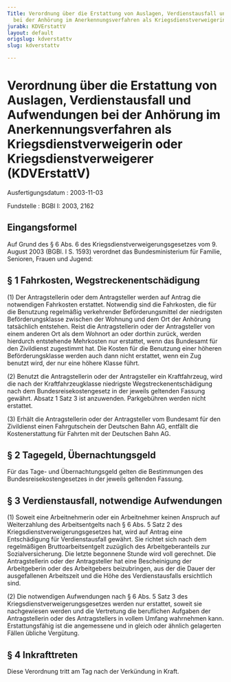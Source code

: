 ```yaml
---
Title: Verordnung über die Erstattung von Auslagen, Verdienstausfall und Aufwendungen
  bei der Anhörung im Anerkennungsverfahren als Kriegsdienstverweigerin oder Kriegsdienstverweigerer
jurabk: KDVErstattV
layout: default
origslug: kdverstattv
slug: kdverstattv

---
```


# Verordnung über die Erstattung von Auslagen, Verdienstausfall und Aufwendungen bei der Anhörung im Anerkennungsverfahren als Kriegsdienstverweigerin oder Kriegsdienstverweigerer (KDVErstattV)

Ausfertigungsdatum
:   2003-11-03

Fundstelle
:   BGBl I: 2003, 2162



## Eingangsformel

Auf Grund des § 6 Abs. 6 des Kriegsdienstverweigerungsgesetzes vom 9.
August 2003 (BGBl. I S. 1593) verordnet das Bundesministerium für
Familie, Senioren, Frauen und Jugend:


## § 1 Fahrkosten, Wegstreckenentschädigung

(1) Der Antragstellerin oder dem Antragsteller werden auf Antrag die
notwendigen Fahrkosten erstattet. Notwendig sind die Fahrkosten, die
für die Benutzung regelmäßig verkehrender Beförderungsmittel der
niedrigsten Beförderungsklasse zwischen der Wohnung und dem Ort der
Anhörung tatsächlich entstehen. Reist die Antragstellerin oder der
Antragsteller von einem anderen Ort als dem Wohnort an oder dorthin
zurück, werden hierdurch entstehende Mehrkosten nur erstattet, wenn
das Bundesamt für den Zivildienst zugestimmt hat. Die Kosten für die
Benutzung einer höheren Beförderungsklasse werden auch dann nicht
erstattet, wenn ein Zug benutzt wird, der nur eine höhere Klasse
führt.

(2) Benutzt die Antragstellerin oder der Antragsteller ein
Kraftfahrzeug, wird die nach der Kraftfahrzeugklasse niedrigste
Wegstreckenentschädigung nach dem Bundesreisekostengesetz in der
jeweils geltenden Fassung gewährt. Absatz 1 Satz 3 ist anzuwenden.
Parkgebühren werden nicht erstattet.

(3) Erhält die Antragstellerin oder der Antragsteller vom Bundesamt
für den Zivildienst einen Fahrgutschein der Deutschen Bahn AG,
entfällt die Kostenerstattung für Fahrten mit der Deutschen Bahn AG.


## § 2 Tagegeld, Übernachtungsgeld

Für das Tage- und Übernachtungsgeld gelten die Bestimmungen des
Bundesreisekostengesetzes in der jeweils geltenden Fassung.


## § 3 Verdienstausfall, notwendige Aufwendungen

(1) Soweit eine Arbeitnehmerin oder ein Arbeitnehmer keinen Anspruch
auf Weiterzahlung des Arbeitsentgelts nach § 6 Abs. 5 Satz 2 des
Kriegsdienstverweigerungsgesetzes hat, wird auf Antrag eine
Entschädigung für Verdienstausfall gewährt. Sie richtet sich nach dem
regelmäßigen Bruttoarbeitsentgelt zuzüglich des Arbeitgeberanteils zur
Sozialversicherung. Die letzte begonnene Stunde wird voll gerechnet.
Die Antragstellerin oder der Antragsteller hat eine Bescheinigung der
Arbeitgeberin oder des Arbeitgebers beizubringen, aus der die Dauer
der ausgefallenen Arbeitszeit und die Höhe des Verdienstausfalls
ersichtlich sind.

(2) Die notwendigen Aufwendungen nach § 6 Abs. 5 Satz 3 des
Kriegsdienstverweigerungsgesetzes werden nur erstattet, soweit sie
nachgewiesen werden und die Vertretung die beruflichen Aufgaben der
Antragstellerin oder des Antragstellers in vollem Umfang wahrnehmen
kann. Erstattungsfähig ist die angemessene und in gleich oder ähnlich
gelagerten Fällen übliche Vergütung.


## § 4 Inkrafttreten

Diese Verordnung tritt am Tag nach der Verkündung in Kraft.

